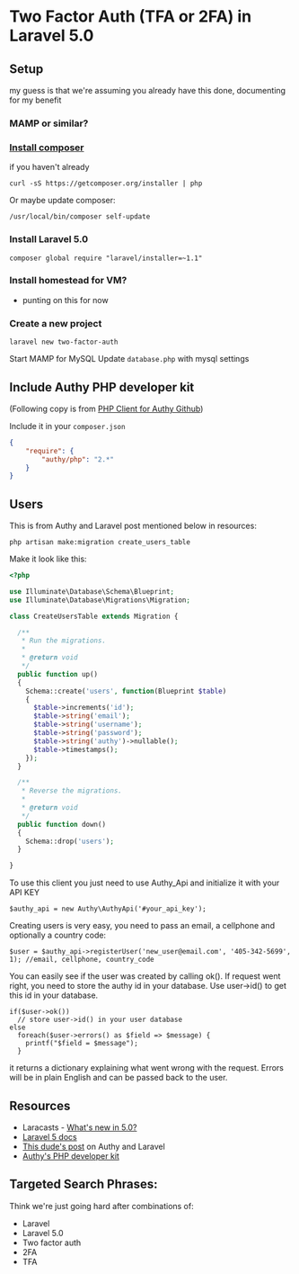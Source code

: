
# Two Factor Auth (TFA or 2FA) in Laravel 5.0

## Setup 

my guess is that we're assuming you already have this done, documenting for my benefit

### MAMP or similar? 

### [Install composer](https://getcomposer.org/download/)
if you haven't already
  
```
curl -sS https://getcomposer.org/installer | php
```

Or maybe update composer: 
```
/usr/local/bin/composer self-update
```

### Install Laravel 5.0

```
composer global require "laravel/installer=~1.1"
```

### Install homestead for VM? 
* punting on this for now

### Create a new project

```
laravel new two-factor-auth
```

Start MAMP for MySQL
Update ```database.php``` with mysql settings


## Include Authy PHP developer kit

(Following copy is from [PHP Client for Authy Github](https://github.com/authy/authy-php))

Include it in your ```composer.json```
```json
{
    "require": {
        "authy/php": "2.*"
    }
}
```

## Users

This is from Authy and Laravel post mentioned below in resources: 

```
php artisan make:migration create_users_table
```

Make it look like this: 

```php
<?php

use Illuminate\Database\Schema\Blueprint;
use Illuminate\Database\Migrations\Migration;

class CreateUsersTable extends Migration {

  /**
   * Run the migrations.
   *
   * @return void
   */
  public function up()
  {
    Schema::create('users', function(Blueprint $table)
    {
      $table->increments('id');
      $table->string('email');
      $table->string('username');
      $table->string('password');
      $table->string('authy')->nullable();
      $table->timestamps();
    });
  }

  /**
   * Reverse the migrations.
   *
   * @return void
   */
  public function down()
  {
    Schema::drop('users');
  }

}
```

To use this client you just need to use Authy_Api and initialize it with your API KEY

```
$authy_api = new Authy\AuthyApi('#your_api_key');
```

Creating users is very easy, you need to pass an email, a cellphone and optionally a country code:

```
$user = $authy_api->registerUser('new_user@email.com', '405-342-5699', 1); //email, cellphone, country_code
```

You can easily see if the user was created by calling ok(). If request went right, you need to store the authy id in your database. Use user->id() to get this id in your database.

```
if($user->ok())
  // store user->id() in your user database
else
  foreach($user->errors() as $field => $message) {
    printf("$field = $message");
  }
```

it returns a dictionary explaining what went wrong with the request. Errors will be in plain English and can be passed back to the user.

## Resources
  * Laracasts - [What's new in 5.0?](https://laracasts.com/series/whats-new-in-laravel-5)
  * [Laravel 5 docs](http://laravel.com/docs/5.0)
  * [This dude's post](http://blog.enge.me/post/installing-two-factor-authentication-with-authy) on Authy and Laravel
  * [Authy's PHP developer kit](https://github.com/authy/authy-php)

## Targeted Search Phrases: 
Think we're just going hard after combinations of: 
* Laravel
* Laravel 5.0
* Two factor auth
* 2FA
* TFA
